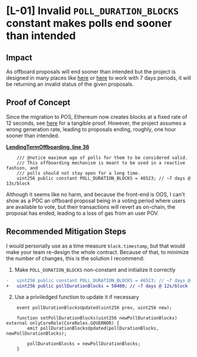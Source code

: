 # [L-01] Invalid `POLL_DURATION_BLOCKS` constant makes polls end sooner than intended

## Impact
As offboard proposals will end sooner than intended but the project is designed in many places like [here](https://github.com/code-423n4/2023-12-ethereumcreditguild/blob/2376d9af792584e3d15ec9c32578daa33bb56b43/src/governance/LendingTermOnboarding.sol#L25) or [here](https://github.com/code-423n4/2023-12-ethereumcreditguild/blob/2376d9af792584e3d15ec9c32578daa33bb56b43/src/governance/LendingTermOnboarding.sol#L189) to work with $7$ days periods, it will be returning an invalid status of the given proposals.

## Proof of Concept
Since the migration to POS, Ethereum now creates blocks at a fixed rate of 12 seconds, see [here](https://etherscan.io/chart/blocktime) for a tangible proof. However, the project assumes a wrong generation rate, leading to proposals ending, roughly, one hour sooner than intended.

[**LendingTermOffboarding, line 36**](https://github.com/code-423n4/2023-12-ethereumcreditguild/blob/2376d9af792584e3d15ec9c32578daa33bb56b43/src/governance/LendingTermOffboarding.sol#L33C1-L36C81)

```solidity
    /// @notice maximum age of polls for them to be considered valid.
    /// This offboarding mechanism is meant to be used in a reactive fashion, and
    /// polls should not stay open for a long time.
    uint256 public constant POLL_DURATION_BLOCKS = 46523; // ~7 days @ 13s/block
```

Although it seems like no harm, and because the front-end is OOS, I can't show as a POC an offboard proposal being in a voting period where users are available to vote, but their transactions will revert as on-chain, the proposal has ended, leading to a loss of gas from an user POV.

## Recommended Mitigation Steps

I would personally use as a time measure `block.timestamp`, but that would make your team re-design the whole contract. Because of that, to minimize the number of changes, this is the solution I recommend:

1. Make `POLL_DURATION_BLOCKS` non-constant and initialize it correctly

```diff
-   uint256 public constant POLL_DURATION_BLOCKS = 46523; // ~7 days @ 13s/block
+   uint256 public pollDurationBlocks = 50400; // ~7 days @ 12s/block
```

2. Use a priviledged function to update it if necessary

```solidity
    event pollDurationBlocksUpdated(uint256 prev, uint256 new);

    function setPollDurationBlocks(uint256 newPollDurationBlocks) external onlyCoreRole(CoreRoles.GOVERNOR) {
        emit pollDurationBlocksUpdated(pollDurationBlocks, newPollDurationBlocks);

        pollDurationBlocks = newPollDurationBlocks;
    }
```